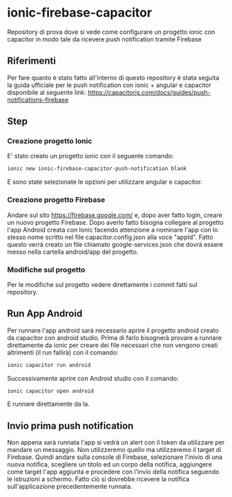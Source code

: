 # ionic-firebase-capacitor
Repository di prova dove si vede come configurare un progetto ionic con capacitor in modo tale da ricevere push notification tramite Firebase

## Riferimenti
Per fare quanto è stato fatto all'interno di questo repository è stata seguita la guida ufficiale per le push notification con ionic + angular e capacitor disponibile al seguente link:
https://capacitorjs.com/docs/guides/push-notifications-firebase

## Step
### Creazione progetto Ionic
E' stato creato un progetto ionic con il seguente comando:
```bash
ionic new ionic-firebase-capacitor-push-notification blank
```
E sono state selezionate le opzioni per utilizzare angular e capacitor.

### Creazione progetto Firebase
Andare sul sito https://firebase.google.com/ e, dopo aver fatto login, creare un nuovo progetto Firebase.
Dopo averlo fatto bisogna collegare al progetto l'app Android creata con Ionic facendo attenzione a nominare l'app con lo stesso nome scritto nel file capacitor.config.json alla voce "appId".
Fatto questo verrà creato un file chiamato google-services.json che dovrà essere messo nella cartella android/app del progetto.

### Modifiche sul progetto
Per le modifiche sul progetto vedere direttamente i commit fatti sul repository.

## Run App Android
Per runnare l'app android sarà necessario aprire il progetto android creato da capacitor con android studio. 
Prima di farlo bisognerà provare a runnare direttamente da ionic per creare dei file necessari che non vengono creati altrimenti (il run fallirà) con il comando:
```bash
ionic capacitor run android
```
Successivamente aprire con Android studio con il comando:
```bash
ionic capacitor open android
```
E runnare direttamente da la.

## Invio prima push notification
Non appena sarà runnata l'app si vedrà un alert con il token da utilizzare per mandare un messaggio. Non utilizzeremo quello ma utilizzeremo il target di Firebase.
Quindi andare sulla console di Firebase, selezionare l'inivio di una nuova notifica, scegliere un titolo ed un corpo della notifica, aggiungere come target l'app aggiunta e procedere con l'invio della notifica seguendo le istruzioni a schermo.
Fatto ciò si dovrebbe ricevere la notifica sull'applicazione precedentemente runnata.
